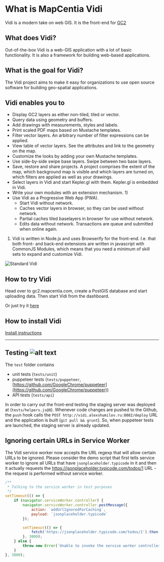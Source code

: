 # What is MapCentia Vidi
Vidi is a modern take on web GIS. It is the front-end for [GC2](https://github.com/mapcentia/geocloud2)

## What does Vidi?
Out-of-the-box Vidi is a web-GIS application with a lot of basic functionality. It is also a framework for building web-based applications. 

## What is the goal for Vidi?
The Vidi project aims to make it easy for organizations to use open source software for building geo-spatial applications.

## Vidi enables you to 
- Display GC2 layers as either non-tiled, tiled or vector.
- Query data using geometry and buffers.
- Add drawings with measurements, styles and labels.
- Print scaled PDF maps based on Mustache templates.
- Filter vector layers. An arbitrary number of filter expressions can be applied. 
- View table of vector layers. See the attributes and link to the geometry on the map.
- Customize the looks by adding your own Mustache templates.
- Use side-by-side swipe base layers. Swipe between two base layers.
- Save, restore and share projects. A project comprises the extent of the map, which background map is visible and which layers are turned on, which filters are applied as well as your drawings.  
- Select layers in Vidi and start Kepler.gl with them. Kepler.gl is embedded in Vidi.
- Write your own modules with an extension mechanism. 1)
- Use Vidi as a Progressive Web App (PWA).
    - Start Vidi without network.
    - Caches vector layers in browser, so they can be used without network.
    - Partial caches tiled baselayers in browser for use without network.
    - Edits data without network. Transactions are queue and submitted when online again.

1) Vidi is written in Node.js and uses Browserify for the front-end. I.e. that both front- and back-end extensions are written in javascript with CommonJS Modules, which means that you need a minimum of skill sets to expand and customize Vidi.

![Standard Vidi](https://i.imgur.com/9HxfuNe.jpg "Vidi looks good!")

## How to try Vidi
Head over to gc2.mapcentia.com, create a PostGIS database and start uploading data. Then start Vidi from the dashboard.

Or just try it [here](https://dev.geofyn.dk/app/geofyn/?config=kitchensink.json)

## How to install Vidi

[Install instructions](https://github.com/mapcentia/vidi/wiki/Install-Vidi)

---

## Testing ![alt text](https://api.travis-ci.org/sashuk/vidi.svg?branch=develop "Current build status")

The `test` folder contains

- unit tests (`tests/unit`)
- puppeteer tests (`tests/puppeteer`, [https://github.com/GoogleChrome/puppeteer](https://github.com/GoogleChrome/puppeteer))
- API tests (`tests/api`)

In order to carry out the front-end testing the staging server was deployed at (`tests/helpers.js@8`). Whenever code changes are pushed to the Github, the `push` hook calls the `POST http://vidi.alexshumilov.ru:8082/deploy` URL and the application is built (`git pull && grunt`). So, when puppeteer tests are launched, the staging server is already updated.

## Ignoring certain URLs in Service Worker

The Vidi service worker now accepts the URL regexp that will allow certain URLs to be ignored. Please consider the demo script that first tells service worker to ignore all URLs that have `jsonplaceholder.typicode` in it and then it actually requests the https://jsonplaceholder.typicode.com/todos/1 URL - the request is performed without service worker.

```javascript
/**
 * Talking to the service worker in test purposes
 */
setTimeout(() => {
    if (navigator.serviceWorker.controller) {
        navigator.serviceWorker.controller.postMessage({
            action: `addUrlIgnoredForCaching`,
            payload: `jsonplaceholder.typicode`
        });

        setTimeout(() => {
            fetch('https://jsonplaceholder.typicode.com/todos/1').then(() => {}).then(() => {});
        }, 3000);
    } else {
        throw new Error(`Unable to invoke the service worker controller`);
    }
}, 3000);
```